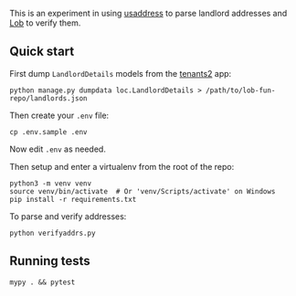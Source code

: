 This is an experiment in using [usaddress][] to parse landlord
addresses and [Lob][] to verify them.

## Quick start

First dump `LandlordDetails` models from the [tenants2][] app:

```
python manage.py dumpdata loc.LandlordDetails > /path/to/lob-fun-repo/landlords.json
```

Then create your `.env` file:

```
cp .env.sample .env
```

Now edit `.env` as needed.

Then setup and enter a virtualenv from the root of the repo:

```
python3 -m venv venv
source venv/bin/activate  # Or 'venv/Scripts/activate' on Windows
pip install -r requirements.txt
```

To parse and verify addresses:

```
python verifyaddrs.py
```

## Running tests

```
mypy . && pytest
```

[usaddress]: https://github.com/datamade/usaddress
[Lob]: https://lob.com
[tenants2]: https://github.com/justFixNYC/tenants2
